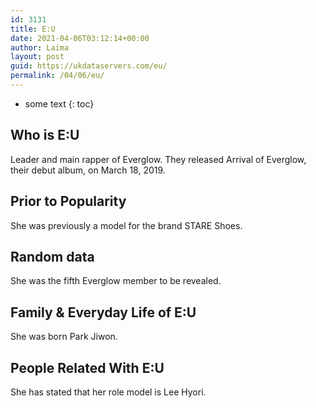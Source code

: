 ```yaml
---
id: 3131
title: E:U
date: 2021-04-06T03:12:14+00:00
author: Laima
layout: post
guid: https://ukdataservers.com/eu/
permalink: /04/06/eu/
---
```


* some text
{: toc}


## Who is E:U
                  
                  
                  
Leader and main rapper of Everglow. They released Arrival of Everglow, their debut album, on March 18, 2019. 
                  
              
            
              
            
                
                
                
## Prior to Popularity
                  
                  
                  
She was previously a model for the brand STARE Shoes. 
                  
              
            
              
            
                
                
                
## Random data
                  
                  
                  
She was the fifth Everglow member to be revealed. 
                  
              
            
              
            
                
                
                
## Family & Everyday Life of E:U
                  
                  
                  
She was born Park Jiwon. 
                  
              
            
              
            
                
                
                
## People Related With E:U
                  
                  
                  
She has stated that her role model is Lee Hyori. 
                  
              
            
              
            
                
              
            
              
              
            
            
              
            
          
          
          